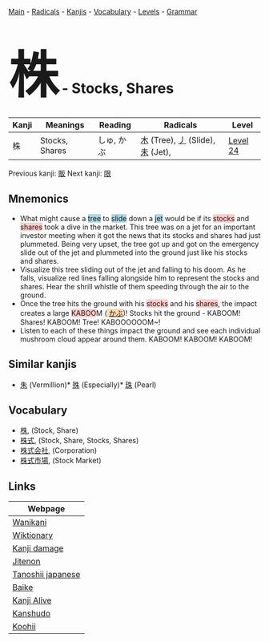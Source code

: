 <style> bigfont {font-size: 100px}</style>
[Main](../index.md) -
[Radicals](../radicals.md) -
[Kanjis](../kanjis.md) -
[Vocabulary](../vocabulary.md) -
[Levels](../levels.md) -
[Grammar](../grammar.md)
# <bigfont> 株</bigfont> - Stocks, Shares 

| Kanji | Meanings | Reading | Radicals | Level |
| --- | --- | --- | --- | --- |
| 株 | Stocks, Shares | しゅ, かぶ | [木](../radicals/木.md) (Tree), [丿](../radicals/丿.md) (Slide), [未](../radicals/未.md) (Jet),  | [Level 24](../levels/wk_level24.md) |

Previous kanji: [販](販.md) Next kanji: [限](限.md) 

## Mnemonics
 * What might cause a <span style="background-color:#ADD8E6"> tree</span> to <span style="background-color:#ADD8E6"> slide</span> down a <span style="background-color:#ADD8E6"> jet</span> would be if its <span style="background-color:#ffcccb"> stocks</span> and <span style="background-color:#ffcccb"> shares</span> took a dive in the market. This tree was on a jet for an important investor meeting when it got the news that its stocks and shares had just plummeted. Being very upset, the tree got up and got on the emergency slide out of the jet and plummeted into the ground just like his stocks and shares.
* Visualize this tree sliding out of the jet and falling to his doom. As he falls, visualize red lines falling alongside him to represent the stocks and shares. Hear the shrill whistle of them speeding through the air to the ground.
* Once the tree hits the ground with his <span style="background-color:#ffcccb"> stocks</span> and his <span style="background-color:#ffcccb"> shares</span>, the impact creates a large <span style="background-color:#ffcccb"> KABOO</span>M (<span style="background-color:#fed8b1"> [かぶ](https://jisho.org/search/かぶ)</span>)! Stocks hit the ground - KABOOM! Shares! KABOOM! Tree! KABOOOOOOM~!
* Listen to each of these things impact the ground and see each individual mushroom cloud appear around them. KABOOM! KABOOM! KABOOM! 


## Similar kanjis
 * [朱](朱.md) (Vermillion)* [殊](殊.md) (Especially)* [珠](珠.md) (Pearl)


## Vocabulary
 * [株](../vocabulary/株.md), (Stock, Share)
* [株式](../vocabulary/株.md), (Stock, Share, Stocks, Shares)
* [株式会社](../vocabulary/株.md), (Corporation)
* [株式市場](../vocabulary/株.md), (Stock Market)



## Links 

| Webpage |
| --- |
| [Wanikani          ](https://www.wanikani.com/kanji/株) |
| [Wiktionary        ](https://en.wiktionary.org/wiki/株) |
| [Kanji damage      ](http://www.kanjidamage.com/kanji/search?utf8=✓&q=株) |
| [Jitenon           ](https://jitenon.com/kanji/株) |
| [Tanoshii japanese ](https://www.tanoshiijapanese.com/dictionary/kanji.cfm?k=株) |
| [Baike             ](https://baike.baidu.com/item/株) |
| [Kanji Alive       ](https://app.kanjialive.com/株) |
| [Kanshudo          ](https://www.kanshudo.com/searchmn?q=株) |
| [Koohii            ](https://kanji.koohii.com/study/kanji/株) |
